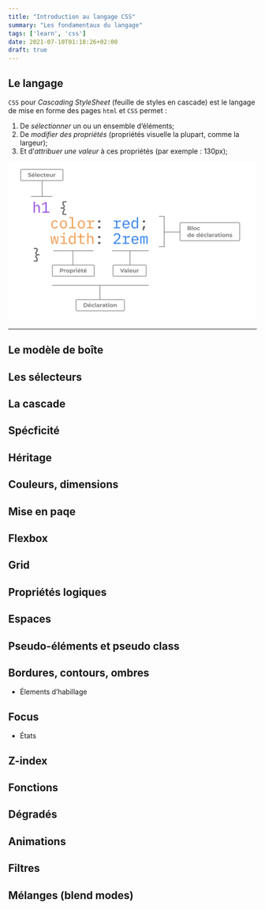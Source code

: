 ```yaml
---
title: "Introduction au langage CSS"
summary: "Les fondamentaux du langage"
tags: ['learn', 'css']
date: 2021-07-10T01:18:26+02:00
draft: true
---
```


## Le langage

`CSS` pour *Cascading StyleSheet* (feuille de styles en cascade) est le langage de mise en forme des pages `html` et `CSS` permet :

 1. De *sélectionner* un ou un ensemble d’éléments;
 2. De *modifier des propriétés* (propriétés visuelle la plupart, comme la largeur);
 3. Et d’*attribuer une valeur* à ces propriétés (par exemple : 130px);
  
![image alt text](images/description-css.svg)

---

  
## Le modèle de boîte
## Les sélecteurs
## La cascade
## Spécficité
## Héritage
## Couleurs, dimensions
## Mise en paqe
## Flexbox
## Grid
## Propriétés logiques
## Espaces
## Pseudo-éléments et pseudo class
## Bordures, contours, ombres
  - Élements d’habillage
## Focus
  - États
## Z-index
## Fonctions
## Dégradés
## Animations
## Filtres
## Mélanges (blend modes)

